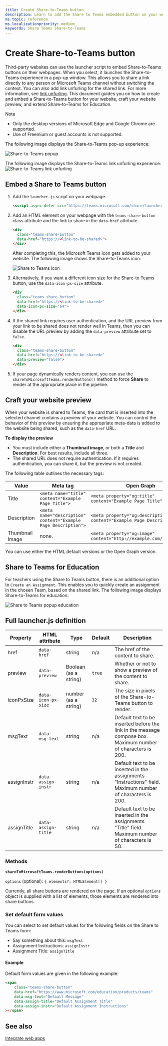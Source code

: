 ```yaml
---
title: Create Share-to-Teams button
description: Learn to add the Share to Teams embedded button on your website, with a website preview, using Code samples 
ms.topic: reference
ms.localizationpriority: medium
keywords: Share Teams Share-to-Teams
---
```

# Create Share-to-Teams button

Third-party websites can use the launcher script to embed Share-to-Teams buttons on their webpages. When you select, it launches the Share-to-Teams experience in a pop-up window. This allows you to share a link directly to any person or Microsoft Teams channel without switching the context. You can also add link unfurling for the shared link. For more information, see [link unfurling](~/messaging-extensions/how-to/link-unfurling.md). This document guides you on how to create and embed a Share-to-Teams button for your website, craft your website preview, and extend Share-to-Teams for Education.

> [!NOTE]
> * Only the desktop versions of Microsoft&nbsp;Edge and Google Chrome are supported.
> * Use of Freemium or guest accounts is not supported.  

The following image displays the Share-to-Teams pop-up experience:

![Share-to-Teams popup](~/assets/images/share-to-teams-popup.png)

The following image displays the Share-to-Teams link unfurling experience:
![Share-to-Teams link unfurling]()

## Embed a Share to Teams button

1. Add the `launcher.js` script on your webpage.

    ```html
    <script async defer src="https://teams.microsoft.com/share/launcher.js"></script>
    ```

1. Add an HTML element on your webpage with the `teams-share-button` class attribute and the link to share in the `data-href` attribute.

    ```html
    <div
      class="teams-share-button"
      data-href="https://<link-to-be-shared>">
    </div>
    ```

    After completing this, the Microsoft Teams icon gets added to your website. The following image shows the Share-to-Teams icon:

    ![Share to Teams icon](~/assets/icons/share-to-teams-icon.png)

1. Alternatively, if you want a different icon size for the Share-to Teams button, use the `data-icon-px-size` attribute.

    ```html
    <div
      class="teams-share-button"
      data-href="https://<link-to-be-shared>"
      data-icon-px-size="64">
    </div>
    ```
1. If the shared link requires user authentication, and the URL preview from your link to be shared does not render well in Teams, then you can disable the URL preview by adding the `data-preview` attribute set to `false`.

    ```html
    <div
      class="teams-share-button"
      data-href="https://<link-to-be-shared>"
      data-preview="false">
    </div>
    ```

1. If your page dynamically renders content, you can use the `shareToMicrosoftTeams.renderButtons()` method to force **Share** to render at the appropriate place in the pipeline.

## Craft your website preview

When your website is shared to Teams, the card that is inserted into the selected channel contains a preview of your website. You can control the behavior of this preview by ensuring the appropriate meta-data is added to the website being shared, such as the `data-href` URL.  

**To display the preview**

* You must include either a **Thumbnail image**, or both a **Title** and **Description**. For best results, include all three.
* The shared URL does not require authentication. If it requires authentication, you can share it, but the preview is not created.

The following table outlines the necessary tags:

|Value|Meta tag| Open Graph|
|----|----|----|
|Title|`<meta name="title" content="Example Page Title">`|`<meta property="og:title" content="Example Page Title">`|
|Description|`<meta name="description" content="Example Page Description">`|`<meta property="og:description" content="Example Page Description">`|
|Thumbnail Image| none. |`<meta property="og:image" content="http://example.com/image.jpg">`|

You can use either the HTML default versions or the Open Graph version.

## Share to Teams for Education

For teachers using the Share to Teams button, there is an additional option to `Create an Assignment`. This enables you to quickly create an assignment in the chosen Team, based on the shared link. The following image displays Share-to-Teams for education: 

![Share to Teams popup education](~/assets/images/share-to-teams-popup-edu.png)

## Full launcher.js definition

| Property | HTML attribute | Type | Default | Description |
| -------------- | ---------------------- | --------------------- | ------- | ---------------------------------------------------------------------- |
| href | `data-href` | string | n/a | The href of the content to share. |
| preview | `data-preview` | Boolean (as a string) | `true` | Whether or not to show a preview of the content to share. |
| iconPxSize | `data-icon-px-size` | number (as a string) | `32` | The size in pixels of the Share-to-Teams button to render. |
| msgText | `data-msg-text` | string | n/a | Default text to be inserted before the link in the message compose box. Maximum number of characters is 200. |
| assignInstr | `data-assign-instr` | string | n/a | Default text to be inserted in the assignments "Instructions" field. Maximum number of characters is 200. |
| assignTitle | `data-assign-title` | string | n/a | Default text to be inserted in the assignments "Title" field. Maximum number of characters is 50. |

### Methods

**`shareToMicrosoftTeams.renderButtons(options)`**

`options` (optional): `{ elements?: HTMLElement[] }`

Currently, all share buttons are rendered on the page. If an optional `options` object is supplied with a list of elements, those elements are rendered into share buttons.

### Set default form values

You can select to set default values for the following fields on the Share to Teams form:

* Say something about this: `msgText`
* Assignment Instructions: `assignInstr`
* Assignment Title: `assignTitle`

#### Example

 Default form values are given in the following example:

```html
<span
    class="teams-share-button"
    data-href="https://www.microsoft.com/education/products/teams"
    data-msg-text="Default Message"
    data-assign-title="Default Assignment Title"
    data-assign-instr="Default Assignment Instructions"
></span>
```

## See also

[Integrate web apps](~/samples/integrate-web-apps-overview.md)
